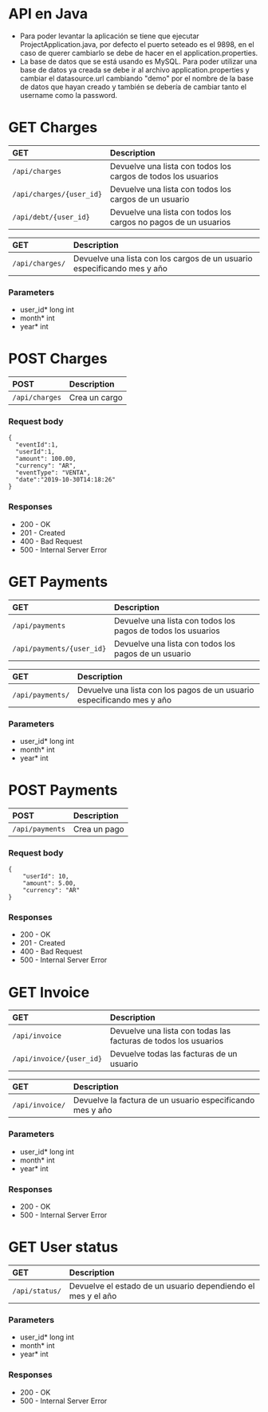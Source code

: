 # API en Java

* Para poder levantar la aplicación se tiene que ejecutar ProjectApplication.java, por defecto el puerto seteado es el 9898, en el caso de querer cambiarlo se debe de hacer en el application.properties.
* La base de datos que se está usando es MySQL. Para poder utilizar una base de datos ya creada se debe ir al archivo application.properties y cambiar el datasource.url cambiando "demo" por el nombre de la base de datos que hayan creado y también se debería de cambiar tanto el username como la password.

# GET Charges

| GET                     | Description                       |
|:----------------------------|:----------------------------------|
| `/api/charges`      | Devuelve una lista con todos los cargos de todos los usuarios |
| `/api/charges/{user_id}`| Devuelve una lista con todos los cargos de un usuario |
| `/api/debt/{user_id}` | Devuelve una lista con todos los cargos no pagos de un usuarios |

| GET                     | Description                       |
|:----------------------------|:----------------------------------
| `/api/charges/`| Devuelve una lista con los cargos de un usuario especificando mes y año |

### Parameters

* user_id* long int
* month* int
* year* int


# POST Charges

| POST                     | Description                       |
|:----------------------------|:----------------------------------|
| `/api/charges`      | Crea un cargo |


### Request body
    
    {
      "eventId":1,
      "userId":1,
      "amount": 100.00,
      "currency": "AR",
      "eventType": "VENTA",
      "date":"2019-10-30T14:18:26"
    }
    
### Responses

* 200 - OK
* 201 - Created
* 400 - Bad Request
* 500 - Internal Server Error


# GET Payments

| GET                     | Description                       |
|:----------------------------|:----------------------------------|
| `/api/payments`      | Devuelve una lista con todos los pagos de todos los usuarios |
| `/api/payments/{user_id}`| Devuelve una lista con todos los pagos de un usuario |

| GET                     | Description                       |
|:----------------------------|:----------------------------------
| `/api/payments/`| Devuelve una lista con los pagos de un usuario especificando mes y año |

### Parameters

* user_id* long int
* month* int
* year* int


# POST Payments

| POST                     | Description                       |
|:----------------------------|:----------------------------------|
| `/api/payments`      | Crea un pago |


### Request body
    
    {
        "userId": 10,
        "amount": 5.00,
        "currency": "AR"
    }
    
### Responses

* 200 - OK
* 201 - Created
* 400 - Bad Request
* 500 - Internal Server Error

# GET Invoice

| GET                     | Description                       |
|:----------------------------|:----------------------------------|
| `/api/invoice`      | Devuelve una lista con todas las facturas de todos los usuarios |
| `/api/invoice/{user_id}`| Devuelve todas las facturas de un usuario |

| GET                     | Description                       |
|:----------------------------|:----------------------------------
| `/api/invoice/`| Devuelve la factura de un usuario especificando mes y año |

### Parameters

* user_id* long int
* month* int
* year* int

### Responses

* 200 - OK
* 500 - Internal Server Error

# GET User status


| GET                     | Description                       |
|:----------------------------|:----------------------------------|
| `/api/status/`      | Devuelve el estado de un usuario dependiendo el mes y el año |

### Parameters

* user_id* long int
* month* int
* year* int

### Responses

* 200 - OK
* 500 - Internal Server Error
